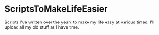 # ScriptsToMakeLifeEasier
Scripts I've written over the years to make my life easy at various times. I'll upload all my old stuff as I have time.
